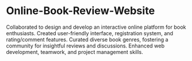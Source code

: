 # Online-Book-Review-Website
Collaborated to design and develop an interactive online platform for book enthusiasts. Created user-friendly interface, registration system, and rating/comment features. Curated diverse book genres, fostering a community for insightful reviews and discussions. Enhanced web development, teamwork, and project management skills.
